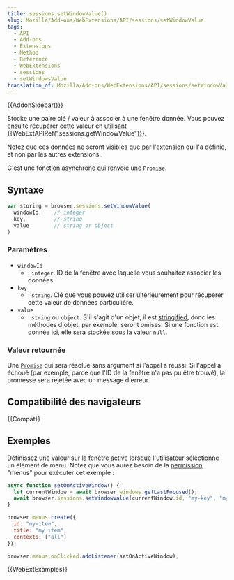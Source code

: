 ```yaml
---
title: sessions.setWindowValue()
slug: Mozilla/Add-ons/WebExtensions/API/sessions/setWindowValue
tags:
  - API
  - Add-ons
  - Extensions
  - Method
  - Reference
  - WebExtensions
  - sessions
  - setWindowsValue
translation_of: Mozilla/Add-ons/WebExtensions/API/sessions/setWindowValue
---
```


{{AddonSidebar()}}

Stocke une paire clé / valeur à associer à une fenêtre donnée. Vous pouvez ensuite récupérer cette valeur en utilisant {{WebExtAPIRef("sessions.getWindowValue")}}.

Notez que ces données ne seront visibles que par l'extension qui l'a définie, et non par les autres extensions..

C'est une fonction asynchrone qui renvoie une [`Promise`](/fr/docs/Web/JavaScript/Reference/Objets_globaux/Promise).

## Syntaxe

```js
var storing = browser.sessions.setWindowValue(
  windowId,    // integer
  key,         // string
  value        // string or object
)
```

### Paramètres

- `windowId`
  - : `integer`. ID de la fenêtre avec laquelle vous souhaitez associer les données.
- `key`
  - : `string`. Clé que vous pouvez utiliser ultérieurement pour récupérer cette valeur de données particulière.
- `value`
  - : `string` ou `object`. S'il s'agit d'un objet, il est [stringified](/fr/docs/Web/JavaScript/Reference/Global_Objects/JSON/stringify), donc les méthodes d'objet, par exemple, seront omises. Si une fonction est donnée ici, elle sera stockée sous la valeur `null`.

### Valeur retournée

Une [`Promise`](/fr/docs/Web/JavaScript/Reference/Objets_globaux/Promise) qui sera résolue sans argument si l'appel a réussi. Si l'appel a échoué (par exemple, parce que l'ID de la fenêtre n'a pas pu être trouvé), la promesse sera rejetée avec un message d'erreur.

## Compatibilité des navigateurs

{{Compat}}

## Exemples

Définissez une valeur sur la fenêtre active lorsque l'utilisateur sélectionne un élément de menu. Notez que vous aurez besoin de la [permission](/fr/Add-ons/WebExtensions/manifest.json/permissions) "menus" pour exécuter cet exemple :

```js
async function setOnActiveWindow() {
  let currentWindow = await browser.windows.getLastFocused();
  await browser.sessions.setWindowValue(currentWindow.id, "my-key", "my-value");
}

browser.menus.create({
  id: "my-item",
  title: "my item",
  contexts: ["all"]
});

browser.menus.onClicked.addListener(setOnActiveWindow);
```

{{WebExtExamples}}
